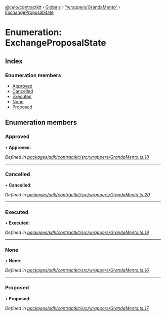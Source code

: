 [@celo/contractkit](../README.md) › [Globals](../globals.md) › ["wrappers/GrandaMento"](../modules/_wrappers_grandamento_.md) › [ExchangeProposalState](_wrappers_grandamento_.exchangeproposalstate.md)

# Enumeration: ExchangeProposalState

## Index

### Enumeration members

* [Approved](_wrappers_grandamento_.exchangeproposalstate.md#approved)
* [Cancelled](_wrappers_grandamento_.exchangeproposalstate.md#cancelled)
* [Executed](_wrappers_grandamento_.exchangeproposalstate.md#executed)
* [None](_wrappers_grandamento_.exchangeproposalstate.md#none)
* [Proposed](_wrappers_grandamento_.exchangeproposalstate.md#proposed)

## Enumeration members

###  Approved

• **Approved**:

*Defined in [packages/sdk/contractkit/src/wrappers/GrandaMento.ts:18](https://github.com/celo-org/celo-monorepo/blob/master/packages/sdk/contractkit/src/wrappers/GrandaMento.ts#L18)*

___

###  Cancelled

• **Cancelled**:

*Defined in [packages/sdk/contractkit/src/wrappers/GrandaMento.ts:20](https://github.com/celo-org/celo-monorepo/blob/master/packages/sdk/contractkit/src/wrappers/GrandaMento.ts#L20)*

___

###  Executed

• **Executed**:

*Defined in [packages/sdk/contractkit/src/wrappers/GrandaMento.ts:19](https://github.com/celo-org/celo-monorepo/blob/master/packages/sdk/contractkit/src/wrappers/GrandaMento.ts#L19)*

___

###  None

• **None**:

*Defined in [packages/sdk/contractkit/src/wrappers/GrandaMento.ts:16](https://github.com/celo-org/celo-monorepo/blob/master/packages/sdk/contractkit/src/wrappers/GrandaMento.ts#L16)*

___

###  Proposed

• **Proposed**:

*Defined in [packages/sdk/contractkit/src/wrappers/GrandaMento.ts:17](https://github.com/celo-org/celo-monorepo/blob/master/packages/sdk/contractkit/src/wrappers/GrandaMento.ts#L17)*
